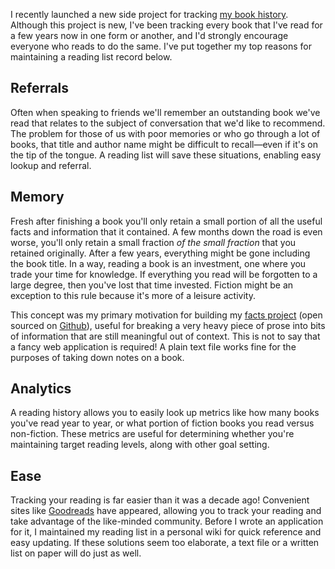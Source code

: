 I recently launched a new side project for tracking [my book history](http://brandur.org/books). Although this project is new, I've been tracking every book that I've read for a few years now in one form or another, and I'd strongly encourage everyone who reads to do the same. I've put together my top reasons for maintaining a reading list record below.

Referrals
---------

Often when speaking to friends we'll remember an outstanding book we've read that relates to the subject of conversation that we'd like to recommend. The problem for those of us with poor memories or who go through a lot of books, that title and author name might be difficult to recall&mdash;even if it's on the tip of the tongue. A reading list will save these situations, enabling easy lookup and referral.

Memory
------

Fresh after finishing a book you'll only retain a small portion of all the useful facts and information that it contained. A few months down the road is even worse, you'll only retain a small fraction _of the small fraction_ that you retained originally. After a few years, everything might be gone including the book title. In a way, reading a book is an investment, one where you trade your time for knowledge. If everything you read will be forgotten to a large degree, then you've lost that time invested. Fiction might be an exception to this rule because it's more of a leisure activity.

This concept was my primary motivation for building my [facts project](http://facts.brandur.org) (open sourced on [Github](http://github.com/fyrerise/facts)), useful for breaking a very heavy piece of prose into bits of information that are still meaningful out of context. This is not to say that a fancy web application is required! A plain text file works fine for the purposes of taking down notes on a book.

Analytics
---------

A reading history allows you to easily look up metrics like how many books you've read year to year, or what portion of fiction books you read versus non-fiction. These metrics are useful for determining whether you're maintaining target reading levels, along with other goal setting.

Ease
----

Tracking your reading is far easier than it was a decade ago! Convenient sites like [Goodreads](http://www.goodreads.com/) have appeared, allowing you to track your reading and take advantage of the like-minded community. Before I wrote an application for it, I maintained my reading list in a personal wiki for quick reference and easy updating. If these solutions seem too elaborate, a text file or a written list on paper will do just as well.

